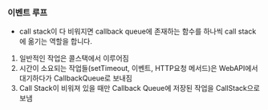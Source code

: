 ### 이벤트 루프
- call stack이 다 비워지면 callback queue에 존재하는 함수를 하나씩 call stack에 옮기는 역할을 합니다. 

1. 일반적인 작업은 콜스택에서 이루어짐
2. 시간이 소요되는 작업들(setTimeout, 이벤트, HTTP요청 메서드)은 WebAPI에서 대기하다가 CallbackQueue로 보내짐
3. Call Stack이 비워져 있을 때만 Callback Queue에 저장된 작업을 CallStack으로 보냄